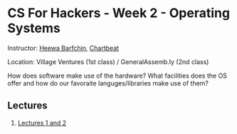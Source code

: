 # CS For Hackers - Week 2 - Operating Systems

Instructor: [Heewa Barfchin](http://twitter.com/Heewa), [Chartbeat](http://chartbeat.com/)

Location: Village Ventures (1st class) / GeneralAssemb.ly (2nd class)

How does software make use of the hardware? What facilities does the OS offer
and how do our favoraite languges/libraries make use of them?

## Lectures

1. [Lectures 1 and 2](https://github.com/ryanwitt/csh/blob/master/week-02/lecture.md)

